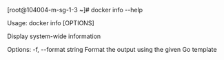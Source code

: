 
[root@104004-m-sg-1-3 ~]# docker info --help

Usage:	docker info [OPTIONS]

Display system-wide information

Options:
  -f, --format string   Format the output using the given Go template